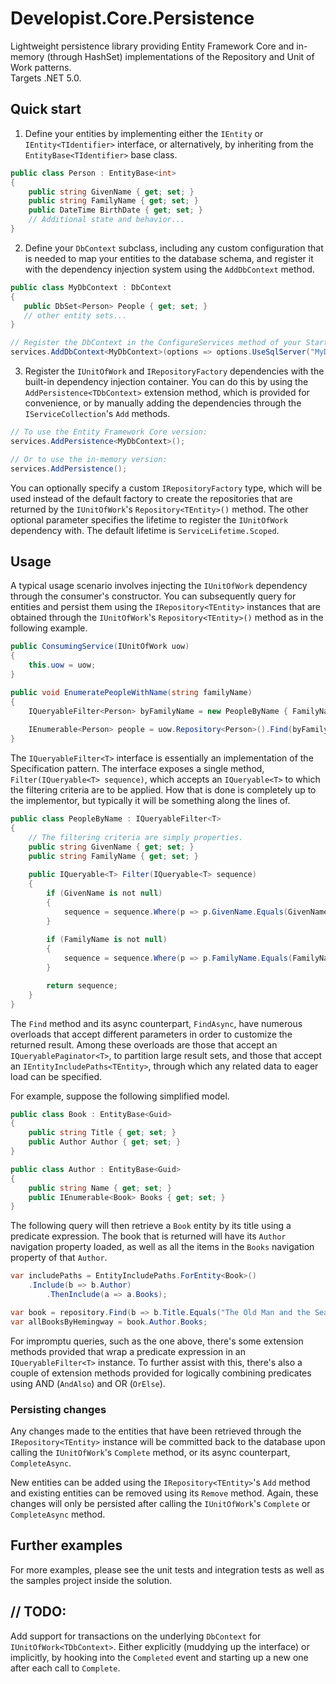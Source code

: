 # Developist.Core.Persistence
Lightweight persistence library providing Entity Framework Core and in-memory (through HashSet) implementations of the Repository and Unit of Work patterns.  
Targets .NET 5.0.

## Quick start
1. Define your entities by implementing either the `IEntity` or `IEntity<TIdentifier>` interface, or alternatively, by inheriting from the `EntityBase<TIdentifier>` base class.

```csharp
public class Person : EntityBase<int>
{
    public string GivenName { get; set; } 
    public string FamilyName { get; set; } 
    public DateTime BirthDate { get; set; } 
    // Additional state and behavior...
}
```

2. Define your `DbContext` subclass, including any custom configuration that is needed to map your entities to the database schema, and register it with the dependency injection system using the `AddDbContext` method.

```csharp
public class MyDbContext : DbContext
{
   public DbSet<Person> People { get; set; }
   // other entity sets...
}

// Register the DbContext in the ConfigureServices method of your Startup.cs:
services.AddDbContext<MyDbContext>(options => options.UseSqlServer("MyDbConnectionString"));
```

3. Register the `IUnitOfWork` and `IRepositoryFactory` dependencies with the built-in dependency injection container. You can do this by using the `AddPersistence<TDbContext>` extension method, which is provided for convenience, or by manually adding the dependencies through the `IServiceCollection`'s `Add` methods.

```csharp
// To use the Entity Framework Core version:
services.AddPersistence<MyDbContext>();

// Or to use the in-memory version:
services.AddPersistence();
```

You can optionally specify a custom `IRepositoryFactory` type, which will be used instead of the default factory to create the repositories that are returned by the `IUnitOfWork`'s `Repository<TEntity>()` method. The other optional parameter specifies the lifetime to register the `IUnitOfWork` dependency with. The default lifetime is `ServiceLifetime.Scoped`.

## Usage
A typical usage scenario involves injecting the `IUnitOfWork` dependency through the consumer's constructor. You can subsequently query for entities and persist them using the `IRepository<TEntity>` instances that are obtained through the `IUnitOfWork`'s `Repository<TEntity>()` method as in the following example.

```csharp
public ConsumingService(IUnitOfWork uow) 
{
    this.uow = uow;
}

public void EnumeratePeopleWithName(string familyName) 
{
    IQueryableFilter<Person> byFamilyName = new PeopleByName { FamilyName = familyName };
    
    IEnumerable<Person> people = uow.Repository<Person>().Find(byFamilyName);
}
```

The `IQueryableFilter<T>` interface is essentially an implementation of the Specification pattern. The interface exposes a single method, `Filter(IQueryable<T> sequence)`, which accepts an `IQueryable<T>` to which the filtering criteria are to be applied. How that is done is completely up to the implementor, but typically it will be something along the lines of.

```csharp
public class PeopleByName : IQueryableFilter<T>
{
    // The filtering criteria are simply properties.
    public string GivenName { get; set; }
    public string FamilyName { get; set; }
    
    public IQueryable<T> Filter(IQueryable<T> sequence)
    {
        if (GivenName is not null)
        {
            sequence = sequence.Where(p => p.GivenName.Equals(GivenName));
        }
        
        if (FamilyName is not null)
        {
            sequence = sequence.Where(p => p.FamilyName.Equals(FamilyName));
        }

        return sequence;
    }
}
```
The `Find` method and its async counterpart, `FindAsync`, have numerous overloads that accept different parameters in order to customize the returned result. Among these overloads are those that accept an `IQueryablePaginator<T>`, to partition large result sets, and those that accept an `IEntityIncludePaths<TEntity>`, through which any related data to eager load can be specified.

For example, suppose the following simplified model.

```csharp
public class Book : EntityBase<Guid>
{
    public string Title { get; set; }
    public Author Author { get; set; }
}

public class Author : EntityBase<Guid>
{
    public string Name { get; set; }
    public IEnumerable<Book> Books { get; set; }
}
```

The following query will then retrieve a `Book` entity by its title using a predicate expression. The book that is returned will have its `Author` navigation property loaded, as well as all the items in the `Books` navigation property of that `Author`.

```csharp
var includePaths = EntityIncludePaths.ForEntity<Book>()
    .Include(b => b.Author)
        .ThenInclude(a => a.Books);

var book = repository.Find(b => b.Title.Equals("The Old Man and the Sea"), includePaths);
var allBooksByHemingway = book.Author.Books;
```

For impromptu queries, such as the one above, there's some extension methods provided that wrap a predicate expression in an `IQueryableFilter<T>` instance. To further assist with this, there's also a couple of extension methods provided for logically combining predicates using AND (`AndAlso`) and OR (`OrElse`).

### Persisting changes
Any changes made to the entities that have been retrieved through the `IRepository<TEntity>` instance will be committed back to the database upon calling the `IUnitOfWork`'s `Complete` method, or its async counterpart, `CompleteAsync`.

New entities can be added using the `IRepository<TEntity>`'s `Add` method and existing entities can be removed using its `Remove` method. Again, these changes will only be persisted after calling the `IUnitOfWork`'s `Complete` or `CompleteAsync` method.

## Further examples
For more examples, please see the unit tests and integration tests as well as the samples project inside the solution.

## // TODO:
Add support for transactions on the underlying `DbContext` for `IUnitOfWork<TDbContext>`. Either explicitly (muddying up the interface) or implicitly, by hooking into the `Completed` event and starting up a new one after each call to `Complete`.
